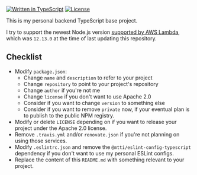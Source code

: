 [![Written in TypeScript](https://flat.badgen.net/badge/icon/typescript?icon=typescript&label)](http://www.typescriptlang.org/) <!-- [![npm](https://flat.badgen.net/npm/v/@mtti/http-signature?icon=npm)](https://www.npmjs.com/package/@mtti/http-signature) --> [![License](https://flat.badgen.net/github/license/mtti/http-signature)](https://github.com/mtti/http-signature/blob/master/LICENSE)

This is my personal backend TypeScript base project.

I try to support the newest Node.js version [supported by AWS Lambda](https://docs.aws.amazon.com/lambda/latest/dg/lambda-runtimes.html), which was `12.13.0` at the time of last updating this repository.

## Checklist

* Modify `package.json`:
    * Change `name` and `description` to refer to your project
    * Change `repository` to point to your project's repository
    * Change `author` if you're not me
    * Change `license` if you don't want to use Apache 2.0
    * Consider if you want to change `version` to something else
    * Consider if you want to remove `private` now, if your eventual plan is to publish to the public NPM registry.
* Modify or delete `LICENSE` depending on if you want to release your project under the Apache 2.0 license.
* Remove `.travis.yml` and/or `renovate.json` if you're not planning on using those services.
* Modify `.eslintrc.json` and remove the `@mtti/eslint-config-typescript` dependency if you don't want to use my personal ESLint configs.
* Replace the content of this `README.md` with something relevant to your project.
